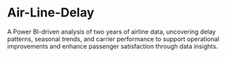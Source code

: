 # Air-Line-Delay
A Power BI-driven analysis of two years of airline data, uncovering delay patterns, seasonal trends, and carrier performance to support operational improvements and enhance passenger satisfaction through data insights.
